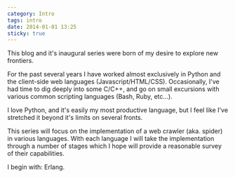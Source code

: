 ```yaml
---
category: Intro
tags: intro
date: 2014-01-01 13:25
sticky: true
---
```


This blog and it's inaugural series were born of my desire to explore new
frontiers.

For the past several years I have worked almost exclusively in Python and the
client-side web languages (Javascript/HTML/CSS). Occasionally, I've had
time to dig deeply into some C/C++, and go on small excursions with various
common scripting languages (Bash, Ruby, etc...).

I love Python, and it's easily my most productive language, but I feel like
I've stretched it beyond it's limits on several fronts.

This series will focus on the implementation of a web crawler (aka. spider) in
various languages. With each language I will take the implementation through
a number of stages which I hope will provide a reasonable survey of their
capabilities.

I begin with: Erlang.
